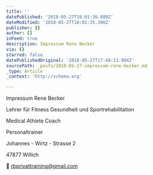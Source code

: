 ```yaml
---
title: ''
datePublished: '2018-05-27T18:01:36.889Z'
dateModified: '2018-05-27T18:01:35.306Z'
publisher: {}
author: []
inFeed: true
description: Impressum Rene Becker
via: {}
starred: false
datePublishedOriginal: '2018-05-27T17:48:13.904Z'
sourcePath: _posts/2018-05-27-impressum-rene-becker.md
_type: Article
_context: 'http://schema.org'

---
```

Impressum Rene Becker

Lehrer für Fitness Gesundheit und Sportrehabilitation

Medical Athlete Coach

Personaltrainer

Johannes - Wirtz - Strasse 2

47877 Willich

📧 rbprivattraining@gmail.com